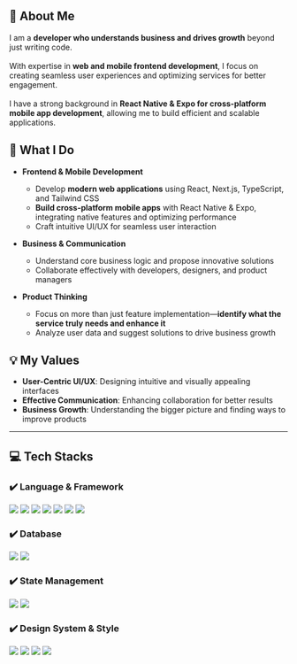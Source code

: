## 👋 About Me  

I am a **developer who understands business and drives growth** beyond just writing code.<br/>  
With expertise in **web and mobile frontend development**, I focus on creating seamless user experiences and optimizing services for better engagement.<br/>  
I have a strong background in **React Native & Expo for cross-platform mobile app development**, allowing me to build efficient and scalable applications.  

## 🚀 What I Do  

- **Frontend & Mobile Development**  
  - Develop **modern web applications** using React, Next.js, TypeScript, and Tailwind CSS  
  - **Build cross-platform mobile apps** with React Native & Expo, integrating native features and optimizing performance  
  - Craft intuitive UI/UX for seamless user interaction  

- **Business & Communication**  
  - Understand core business logic and propose innovative solutions  
  - Collaborate effectively with developers, designers, and product managers  

- **Product Thinking**  
  - Focus on more than just feature implementation—**identify what the service truly needs and enhance it**  
  - Analyze user data and suggest solutions to drive business growth  

## 💡 My Values  

- **User-Centric UI/UX**: Designing intuitive and visually appealing interfaces  
- **Effective Communication**: Enhancing collaboration for better results  
- **Business Growth**: Understanding the bigger picture and finding ways to improve products  

---

## 💻 Tech Stacks  

### ✔️ Language & Framework  
<img src="https://img.shields.io/badge/Expo-000000?style=for-the-badge&amp;logo=Expo&amp;logoColor=white"> <img src="https://img.shields.io/badge/React Native-61DAFB?style=for-the-badge&amp;logo=React&amp;logoColor=black"> <img src="https://img.shields.io/badge/Typescript-3178C6?style=for-the-badge&logo=Typescript&logoColor=white"> <img src="https://img.shields.io/badge/Next.js-black?style=for-the-badge&logo=next.js&logoColor=white"> <img src="https://img.shields.io/badge/react-61DAFB?style=for-the-badge&logo=react&logoColor=white"> <img src="https://img.shields.io/badge/HTML5-E34F26?style=for-the-badge&logo=html5&logoColor=white"> <img src="https://img.shields.io/badge/JavaScript-F7DF1E?style=for-the-badge&logo=javascript&logoColor=white">

### ✔️ Database  
<img src="https://img.shields.io/badge/supabase-3FCF8E?style=for-the-badge&logo=supabase&logoColor=white"> <img src="https://img.shields.io/badge/ORACLE-F80000?style=for-the-badge&amp;logo=oracle&amp;logoColor=white">  

### ✔️ State Management  
<img src="https://img.shields.io/badge/zustand-orange?style=for-the-badge&logo=zustand&logoColor=white"> <img src="https://img.shields.io/badge/Tanstack Query-FF4154?style=for-the-badge&logo=TanstackQuery&logoColor=white">  

### ✔️ Design System & Style  
<img src="https://img.shields.io/badge/nextui-000000?style=for-the-badge&logo=nextui&logoColor=white"> <img src="https://img.shields.io/badge/tailwindcss-06B6D4?style=for-the-badge&logo=tailwindcss&logoColor=white"> <img src="https://img.shields.io/badge/styled components-DB7093?style=for-the-badge&logo=styled-components&logoColor=white"> <img src="https://img.shields.io/badge/CSS3-1572B6?style=for-the-badge&logo=css3&logoColor=white">  
